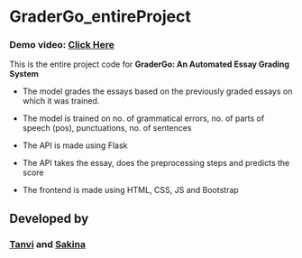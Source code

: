 # GraderGo_entireProject

### Demo video: [Click Here](https://youtu.be/nnHFMy6UTMQ)

This is the entire project code for **GraderGo: An Automated Essay Grading System**

- The model grades the essays based on the previously graded essays on which it was trained.

- The model is trained on no. of grammatical errors, no. of parts of speech (pos), punctuations, no. of sentences

- The API is made using Flask

- The API takes the essay, does the preprocessing steps and predicts the score

- The frontend is made using HTML, CSS, JS and Bootstrap


## Developed by

### [Tanvi](https://github.com/tanvi355) and [Sakina](https://github.com/sakinanomi)
